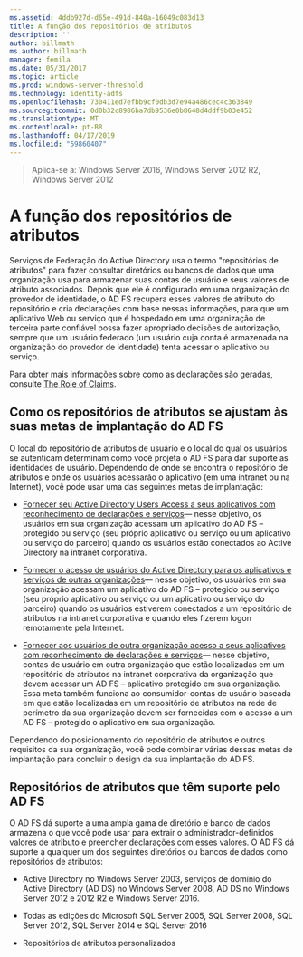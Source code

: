 ```yaml
---
ms.assetid: 4ddb927d-d65e-491d-840a-16049c083d13
title: A função dos repositórios de atributos
description: ''
author: billmath
ms.author: billmath
manager: femila
ms.date: 05/31/2017
ms.topic: article
ms.prod: windows-server-threshold
ms.technology: identity-adfs
ms.openlocfilehash: 730411ed7efbb9cf0db3d7e94a486cec4c363849
ms.sourcegitcommit: 0d0b32c8986ba7db9536e0b8648d4ddf9b03e452
ms.translationtype: MT
ms.contentlocale: pt-BR
ms.lasthandoff: 04/17/2019
ms.locfileid: "59860407"
---
```

 >Aplica-se a: Windows Server 2016, Windows Server 2012 R2, Windows Server 2012

# <a name="the-role-of-attribute-stores"></a>A função dos repositórios de atributos
Serviços de Federação do Active Directory usa o termo "repositórios de atributos" para fazer consultar diretórios ou bancos de dados que uma organização usa para armazenar suas contas de usuário e seus valores de atributo associados. Depois que ele é configurado em uma organização do provedor de identidade, o AD FS recupera esses valores de atributo do repositório e cria declarações com base nessas informações, para que um aplicativo Web ou serviço que é hospedado em uma organização de terceira parte confiável possa fazer apropriado decisões de autorização, sempre que um usuário federado \(um usuário cuja conta é armazenada na organização do provedor de identidade\) tenta acessar o aplicativo ou serviço.  
  
Para obter mais informações sobre como as declarações são geradas, consulte [The Role of Claims](The-Role-of-Claims.md).  
  
## <a name="how-attribute-stores-fit-in-with-your-ad-fs-deployment-goals"></a>Como os repositórios de atributos se ajustam às suas metas de implantação do AD FS  
O local do repositório de atributos de usuário e o local do qual os usuários se autenticam determinam como você projeta o AD FS para dar suporte as identidades de usuário. Dependendo de onde se encontra o repositório de atributos e onde os usuários acessarão o aplicativo \(em uma intranet ou na Internet\), você pode usar uma das seguintes metas de implantação:  
  
-   [Fornecer seu Active Directory Users Access a seus aplicativos com reconhecimento de declarações e serviços](https://technet.microsoft.com/library/dd807071.aspx)— nesse objetivo, os usuários em sua organização acessam um aplicativo do AD FS – protegido ou serviço \(seu próprio aplicativo ou serviço ou um aplicativo ou serviço do parceiro\) quando os usuários estão conectados ao Active Directory na intranet corporativa.  
  
-   [Fornecer o acesso de usuários do Active Directory para os aplicativos e serviços de outras organizações](https://technet.microsoft.com/library/dd807123.aspx)— nesse objetivo, os usuários em sua organização acessam um aplicativo do AD FS – protegido ou serviço \(seu próprio aplicativo ou serviço ou um aplicativo ou serviço do parceiro\) quando os usuários estiverem conectados a um repositório de atributos na intranet corporativa e quando eles fizerem logon remotamente pela Internet.  
  
-   [Fornecer aos usuários de outra organização acesso a seus aplicativos com reconhecimento de declarações e serviços](https://technet.microsoft.com/library/dd807099.aspx)— nesse objetivo, contas de usuário em outra organização que estão localizadas em um repositório de atributos na intranet corporativa da organização que devem acessar um AD FS – aplicativo protegido em sua organização. Essa meta também funciona ao consumidor\-contas de usuário baseada em que estão localizadas em um repositório de atributos na rede de perímetro da sua organização devem ser fornecidas com o acesso a um AD FS – protegido o aplicativo em sua organização.  
  
Dependendo do posicionamento do repositório de atributos e outros requisitos da sua organização, você pode combinar várias dessas metas de implantação para concluir o design da sua implantação do AD FS.  
  
## <a name="attribute-stores-that-are-supported-by-ad-fs"></a>Repositórios de atributos que têm suporte pelo AD FS  
O AD FS dá suporte a uma ampla gama de diretório e banco de dados armazena o que você pode usar para extrair o administrador\-definidos valores de atributo e preencher declarações com esses valores. O AD FS dá suporte a qualquer um dos seguintes diretórios ou bancos de dados como repositórios de atributos:  
  
-   Active Directory no Windows Server 2003, serviços de domínio do Active Directory \(AD DS\) no Windows Server 2008, AD DS no Windows Server 2012 e 2012 R2 e Windows Server 2016. 
  
-   Todas as edições do Microsoft SQL Server 2005, SQL Server 2008, SQL Server 2012, SQL Server 2014 e SQL Server 2016  
  
-   Repositórios de atributos personalizados  
  

